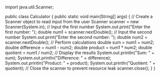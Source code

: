 


import java.util.Scanner;

public class Calculator {
    public static void main(String[] args) {
        // Create a Scanner object to read input from the user
        Scanner scanner = new Scanner(System.in);
        // Input the first number
        System.out.print("Enter the first number: ");
        double num1 = scanner.nextDouble();
        // Input the second number
        System.out.print("Enter the second number: ");
        double num2 = scanner.nextDouble();
        // Perform calculations
        double sum = num1 + num2;
        double difference = num1 - num2;
        double product = num1 * num2;
        double quotient = num1 / num2;
        // Display the results
        System.out.println("Sum: " + sum);
        System.out.println("Difference: " + difference);
        System.out.println("Product: " + product);
        System.out.println("Quotient: " + quotient);
        // Close the scanner to prevent resource leak
        scanner.close();
    }
}
